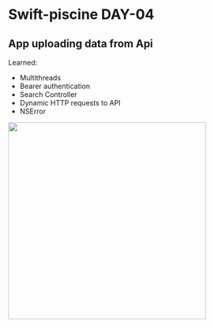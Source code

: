 # Swift-piscine DAY-04

## App uploading data from Api

Learned:
- Multithreads
- Bearer authentication
- Search Controller
- Dynamic HTTP requests to  API
- NSError

<img src="https://github.com/LidiaGr/Swift_piscine/blob/main/day04/screen.gif" width="400" /> 
